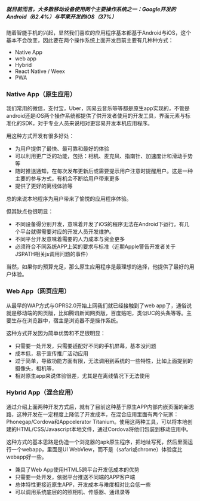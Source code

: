 ##### 就目前而言，大多数移动设备使用两个主要操作系统之一：Google开发的Android（62.4%）与苹果开发的iOS（37%）

随着智能手机的兴起，显然我们喜欢的应用程序基本都基于Android与iOS，这个基本不会改变，因此要在两个操作系统上面开发目前主要有几种种方式：

* Native App
* web app
* Hybrid
* React Native / Weex
* PWA

### Native App（原生应用）

我们常用的微信，支付宝，Uber，网易云音乐等等都是原生app实现的，不管是android还是iOS两个操作系统都提供了供开发者使用的开发工具，界面元素与标准化的SDK，对于专业人员来说相对更容易开发本机应用程序。

用这种方式开发有很多好处：

* 为用户提供了最快、最可靠和最好的体验
* 可以利用更广泛的功能，包括：相机、麦克风、指南针、加速度计和滑动手势等
* 随时推送通知，在每次发布更新后或需要提示用户注意时提醒用户。这是一种主要的参与方式，有机会不断给用户带来更多
* 提供了更好的离线体验等

总的来说本地程序为用户带来了愉悦的应用程序体验。

但其缺点也很明显：

* 不同设备得分别开发，意味着开发了iOS的程序无法在Android下运行。有几个平台就得需要对应的开发人员开发维护。
* 不同平台开发意味着需要的人力成本与资金更多
* 必须符合不同系统APP上架的要求与标准（近期Apple警告开发者关于JSPATH相关js调用问题的事件）

当然，如果你的预算充足，那么原生应用程序是最理想的选择，他提供了最好的用户体验。

### Web App（网页应用）

从最早的WAP方式与GPRS2.0开始上网我们就已经接触到了web app了，通俗说就是移动端的网页版，比如腾讯新闻网页版，百度贴吧，类似UC的头条等等。主要生存在浏览器中，宿主是浏览器不是操作系统。

这种方式开发因为简单优势和不足很明显：

* 只需要一处开发，只需要适配好不同的手机屏幕，基本没问题
* 成本低，易于宣传推广活动应用
* 过于简单，导致功能方面有限，无法调用到系统的一些特性，比如上面提到的摄像头，相机等，
* 相对原生app来说体验很差，尤其是在离线情况下无法使用

### Hybrid App（混合应用）

通过介绍上面两种开发方式后，就有了目前这种基于原生APP内部内嵌页面的新思路，这种开发在一定程度上降低了开发成本，在混合应用里面有两个玩家：Phonegap/Cordova和Appcelerator Titanium。使用这两种工具，可以将本地创建的HTML/CSS/Javascript本地文件，通过Cordova将他们包装到移动应用中。

这种方式的基本思路是伪造一个浏览器的apk原生程序，把地址写死，然后里面运行一个webapp，里面是UI WebView，而不是（safari或chrome）体验度比webapp好一些。

* 兼具了Web App使用HTML5跨平台开发低成本的优势
* 只需要一处开发，依据平台推送不同端的APP客户端
* 总体特性更接近原生APP，开发成本与难度相对比会低一些
* 可以调用系统底层的的照相机、传感器、通讯录等



